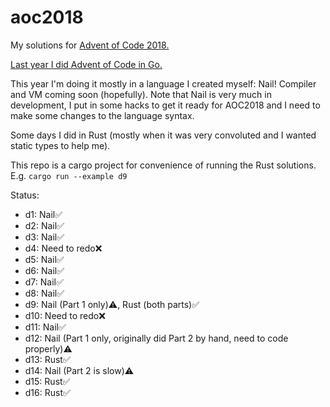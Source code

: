 # aoc2018
My solutions for [Advent of Code 2018.](https://adventofcode.com/2018/) 

[Last year I did Advent of Code in Go.](https://github.com/m-r-hunt/aoc2017)

This year I'm doing it mostly in a language I created myself: Nail! Compiler and VM coming soon (hopefully). Note that Nail is very much in development, I put in some hacks to get it ready for AOC2018 and I need to make some changes to the language syntax.

Some days I did in Rust (mostly when it was very convoluted and I wanted static types to help me).

This repo is a cargo project for convenience of running the Rust solutions. E.g. `cargo run --example d9`

Status:
* d1: Nail✅
* d2: Nail✅
* d3: Nail✅
* d4: Need to redo❌
* d5: Nail✅
* d6: Nail✅
* d7: Nail✅
* d8: Nail✅
* d9: Nail (Part 1 only)⚠️, Rust (both parts)✅
* d10: Need to redo❌
* d11: Nail✅
* d12: Nail (Part 1 only, originally did Part 2 by hand, need to code properly)⚠️
* d13: Rust✅
* d14: Nail (Part 2 is slow)⚠️
* d15: Rust✅
* d16: Rust✅
